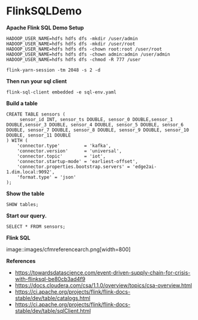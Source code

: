 # FlinkSQLDemo
**Apache Flink SQL Demo Setup**

```
HADOOP_USER_NAME=hdfs hdfs dfs -mkdir /user/admin
HADOOP_USER_NAME=hdfs hdfs dfs -mkdir /user/root
HADOOP_USER_NAME=hdfs hdfs dfs -chown root:root /user/root
HADOOP_USER_NAME=hdfs hdfs dfs -chown admin:admin /user/admin
HADOOP_USER_NAME=hdfs hdfs dfs -chmod -R 777 /user

flink-yarn-session -tm 2048 -s 2 -d

```

**Then run your sql client**

```
flink-sql-client embedded -e sql-env.yaml
```

**Build a table**

```
CREATE TABLE sensors (
	 sensor_id INT, sensor_ts DOUBLE, sensor_0 DOUBLE,sensor_1 DOUBLE,sensor_3 DOUBLE, sensor_4 DOUBLE, sensor_5 DOUBLE, sensor_6 DOUBLE, sensor_7 DOUBLE, sensor_8 DOUBLE, sensor_9 DOUBLE, sensor_10 DOUBLE, sensor_11 DOUBLE
) WITH (
	'connector.type'    	 = 'kafka',
	'connector.version' 	 = 'universal',
	'connector.topic'   	 = 'iot',
	'connector.startup-mode' = 'earliest-offset',
	'connector.properties.bootstrap.servers' = 'edge2ai-1.dim.local:9092',
	'format.type' = 'json'
);

```

**Show the table**

```
SHOW tables;

```

**Start our query.**

```
SELECT * FROM sensors;
```


**Flink SQL**

image::images/cfmreferencearch.png[width=800]



**References**

* https://towardsdatascience.com/event-driven-supply-chain-for-crisis-with-flinksql-be80cb3ad4f9
* https://docs.cloudera.com/csa/1.1.0/overview/topics/csa-overview.html
* https://ci.apache.org/projects/flink/flink-docs-stable/dev/table/catalogs.html
* https://ci.apache.org/projects/flink/flink-docs-stable/dev/table/sqlClient.html




